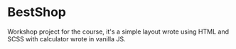# BestShop

Workshop project for the course, it's a simple layout wrote using HTML and SCSS with calculator wrote in vanilla JS.